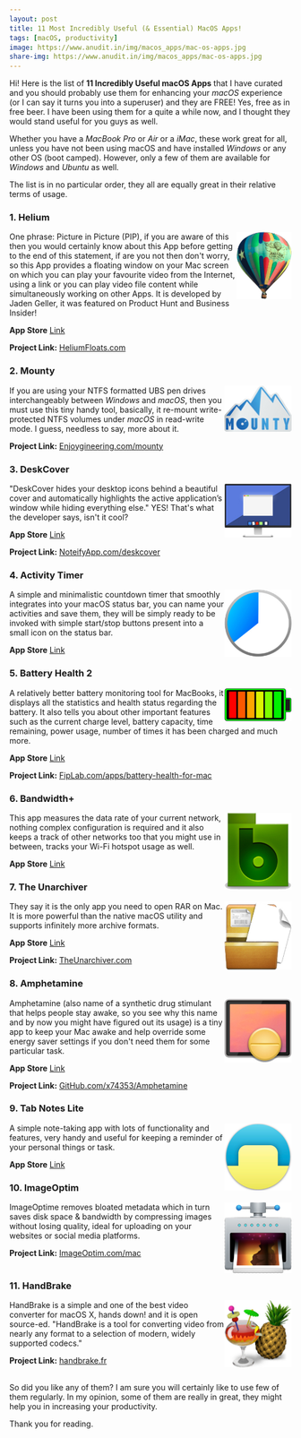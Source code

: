 ```yaml
---
layout: post
title: 11 Most Incredibly Useful (& Essential) MacOS Apps!
tags: [macOS, productivity]
image: https://www.anudit.in/img/macos_apps/mac-os-apps.jpg
share-img: https://www.anudit.in/img/macos_apps/mac-os-apps.jpg
---
```


Hi! Here is the list of __11 Incredibly Useful macOS Apps__ that I have curated and you should probably use them for enhancing your _macOS_ experience (or I can say it turns you into a superuser) and they are FREE! Yes, free as in free beer. I have been using them for a quite a while now, and I thought they would stand useful for you guys as well.<br>

Whether you have a _MacBook Pro_ or _Air_ or a _iMac_, these work great for all, unless you have not been using macOS and have installed _Windows_ or any other OS (boot camped). However, only a few of them are available for _Windows_ and _Ubuntu_ as well.<br>


The list is in no particular order, they all are equally great in their relative terms of usage.


<h3>1. Helium</h3>

<img src="/img/macos_apps/helium.jpg" height="120" width="98" align="right">

One phrase: Picture in Picture (PIP), if you are aware of this then you would certainly know about this App before getting to the end of this statement, if are you not then don't worry, so this App provides a floating window on your Mac screen on which you can play your favourite video from the Internet, using a link or you can play video file content while simultaneously working on other Apps. It is developed by Jaden Geller, it was featured on Product Hunt and Business Insider!

__App Store__ [Link](https://itunes.apple.com/us/app/helium/id1054607607)

__Project Link:__ [HeliumFloats.com](http://heliumfloats.com/)


<h3>2. Mounty</h3>

<img src="/img/macos_apps/mounty.jpg" height="82" width="120" align="right">

If you are using your NTFS formatted UBS pen drives interchangeably between _Windows_ and _macOS_, then you must use this tiny handy tool, basically, it re-mount write-protected NTFS volumes under _macOS_ in read-write mode. I guess, needless to say, more about it.

__Project Link:__ [Enjoygineering.com/mounty](http://enjoygineering.com/mounty/)

<h3>3. DeskCover</h3>

<img src="/img/macos_apps/deskcover.jpg" height="95" width="120" align="right">

"DeskCover hides your desktop icons behind a beautiful cover and automatically highlights the active application’s window while hiding everything else." YES! That's what the developer says, isn't it cool?

__App Store__ [Link](https://itunes.apple.com/us/app/deskcover/id1257711898)

__Project Link:__ [NoteifyApp.com/deskcover](http://www.noteifyapp.com/deskcover/)


<h3>4. Activity Timer</h3>

<img src="/img/macos_apps/activitytimer.jpg" height="120" width="120" align="right">

A simple and minimalistic countdown timer that smoothly integrates into your macOS status bar, you can name your activities and save them, they will be simply ready to be invoked with simple start/stop buttons present into a small icon on the status bar.

__App Store__ [Link](https://itunes.apple.com/us/app/activity-timer/id808647808)


<h3>5. Battery Health 2</h3>

<img src="/img/macos_apps/batteryhealth2.jpg" height="59" width="120" align="right">

A relatively better battery monitoring tool for MacBooks, it displays all the statistics and health status regarding the battery. It also tells you about other important features such as the current charge level, battery capacity, time remaining, power usage, number of times it has been charged and much more.

__App Store__ [Link](https://itunes.apple.com/us/app/battery-health-2-monitor-battery/id1120214373)

__Project Link:__ [FipLab.com/apps/battery-health-for-mac](https://fiplab.com/apps/battery-health-for-mac)


<h3>6. Bandwidth+</h3>

<img src="/img/macos_apps/bandwidth.jpg" height="137" width="120" align="right">

This app measures the data rate of your current network, nothing complex configuration is required and it also keeps a track of other networks too that you might use in between, tracks your Wi-Fi hotspot usage as well.

__App Store__ [Link](https://itunes.apple.com/us/app/bandwidth/id490461369)


<h3>7. The Unarchiver</h3>

<img src="/img/macos_apps/unarchiver.jpg" height="122" width="120" align="right">

They say it is the only app you need to open RAR on Mac. It is more powerful than the native macOS utility and supports infinitely more archive formats.

__App Store__ [Link](https://itunes.apple.com/us/app/the-unarchiver/id425424353)

__Project Link:__ [TheUnarchiver.com](https://theunarchiver.com/)


<h3>8. Amphetamine</h3>

<img src="/img/macos_apps/amphetamine.jpg" height="114" width="120" align="right">


Amphetamine (also name of a synthetic drug stimulant that helps people stay awake, so you see why this name and by now you might have figured out its usage) is a tiny app to keep your Mac awake and help override some energy saver settings if you don't need them for some particular task.

__App Store__ [Link](https://itunes.apple.com/app/amphetamine/id937984704)

__Project Link:__ [GitHub.com/x74353/Amphetamine](https://github.com/x74353/Amphetamine)


<h3>9. Tab Notes Lite</h3>

<img src="/img/macos_apps/tabsnotes.jpg" height="120" width="120" align="right">

A simple note-taking app with lots of functionality and features, very handy and useful for keeping a reminder of your personal things or task.

__App Store__ [Link](https://itunes.apple.com/us/app/tab-notes-lite/id410479438)


<h3>10. ImageOptim</h3>

<img src="/img/macos_apps/imageoptim.jpg" height="127" width="120" align="right">

ImageOptime removes bloated metadata which in turn saves disk space & bandwidth by compressing images without losing quality, ideal for uploading on your websites or social media platforms.

__Project Link:__ [ImageOptim.com/mac](https://imageoptim.com/mac)<br><br>

<h3>11. HandBrake</h3>

<img src="/img/macos_apps/handbrake.jpg" height="120" width="120" align="right">

HandBrake is a simple and one of the best video converter for macOS X, hands down! and it is open source-ed. "HandBrake is a tool for converting video from nearly any format to a selection of modern, widely supported codecs."

__Project Link:__ [handbrake.fr](https://handbrake.fr/)<br><br>

So did you like any of them? I am sure you will certainly like to use few of them regularly. In my opinion, some of them are really in great, they might help you in increasing your productivity.

Thank you for reading.